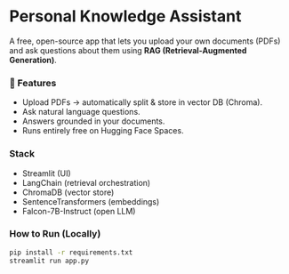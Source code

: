 # Personal Knowledge Assistant

A free, open-source app that lets you upload your own documents (PDFs) and ask questions about them using **RAG (Retrieval-Augmented Generation)**.

### 🚀 Features
- Upload PDFs → automatically split & store in vector DB (Chroma).
- Ask natural language questions.
- Answers grounded in your documents.
- Runs entirely free on Hugging Face Spaces.

### Stack
- Streamlit (UI)
- LangChain (retrieval orchestration)
- ChromaDB (vector store)
- SentenceTransformers (embeddings)
- Falcon-7B-Instruct (open LLM)

### How to Run (Locally)
```bash
pip install -r requirements.txt
streamlit run app.py
